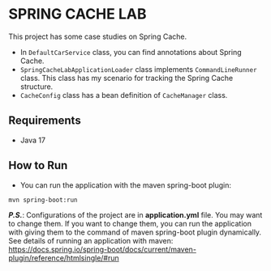 # SPRING CACHE LAB

This project has some case studies on Spring Cache.

- In `DefaultCarService` class, you can find annotations about Spring Cache. 
- `SpringCacheLabApplicationLoader` class implements `CommandLineRunner` class. This class has my scenario for tracking the Spring Cache structure.
- `CacheConfig` class has a bean definition of `CacheManager` class.

## Requirements

- Java 17

## How to Run

- You can run the application with the maven spring-boot plugin:
```
mvn spring-boot:run
```
**_P.S._**: Configurations of the project are in **application.yml** file. You may want to change them.
If you want to change them, you can run the application with giving them to the command of maven spring-boot plugin dynamically.
See details of running an application with maven: https://docs.spring.io/spring-boot/docs/current/maven-plugin/reference/htmlsingle/#run
